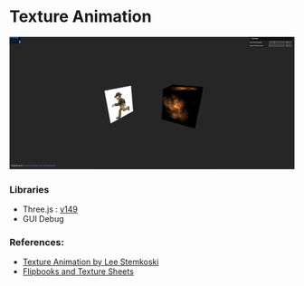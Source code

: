 # Texture Animation

![screenshot](src/assets/screenshot.png)

### Libraries

- Three.js : [v149](https://unpkg.com/browse/three@0.149.0/)
- GUI Debug

### References:
- [Texture Animation by Lee Stemkoski](http://stemkoski.github.io/Three.js/Texture-Animation.html)
- [Flipbooks and Texture Sheets](https://vfxdoc.readthedocs.io/en/latest/textures/flipbooks/)

